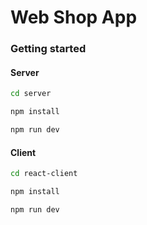 # Web Shop App

### Getting started

#### Server

```bash
cd server

npm install

npm run dev
```

#### Client

```bash
cd react-client

npm install

npm run dev
```